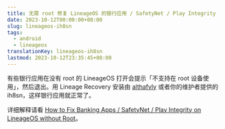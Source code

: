 ```yaml
---
title: 无需 root 修复 LineageOS 的银行应用 / SafetyNet / Play Integrity
date: 2023-10-12T00:00:00+08:00
slug: lineageos-ih8sn
tags:
  - android
  - lineageos
translationKey: lineageos-ih8sn
lastmod: 2023-10-12T23:35:45+08:00
---
```


有些银行应用在没有 root 的 LineageOS 打开会提示「不支持在 root 设备使用」，然后退出。用 Lineage Recovery 安装由 [althafvly](https://github.com/althafvly/ih8sn) 或者你的维护者提供的 ih8sn，这样银行应用就正常了。

详细解释请看 [How to Fix Banking Apps / SafetyNet / Play Integrity on LineageOS without Root](/en/post/2023/10/10/lineageos-ih8sn/)。
